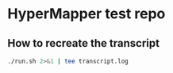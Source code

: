 # HyperMapper test repo

## How to recreate the transcript

```sh
./run.sh 2>&1 | tee transcript.log
```
